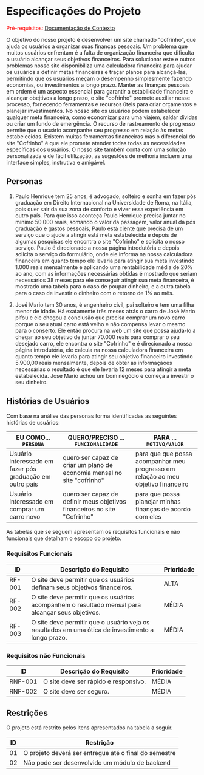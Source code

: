 # Especificações do Projeto

<span style="color:red">Pré-requisitos: <a href="1-Documentação de Contexto.md"> Documentação de Contexto</a></span>

O objetivo do nosso projeto é desenvolver um site chamado "cofrinho", que ajuda os usuários a organizar suas finanças pessoais.
Um problema que muitos usuários enfrentam é a falta de organização financeira que dificulta o usuário alcançar seus objetivos financeiros.
Para solucionar este e outros problemas nosso site disponibiliza uma calculadora financeira para ajudar os usuários a definir metas
financeiras e traçar planos para alcançá-las, permitindo que os usuários meçam o desempenho simplesmente fazendo economias, ou
investimentos a longo prazo.
Manter as finanças pessoais em ordem é um aspecto essencial para garantir a estabilidade financeira e alcançar obejtivos a longo prazo,
o site "cofrinho" promete auxiliar nesse processo, fornecendo ferramentas e recursos úteis para criar orçamentos e planejar investimentos.
No nosso site os usuários podem estabelecer qualquer meta financeira, como economizar para uma viajem, saldar dívidas ou criar um fundo de
emergência. O recurso de rastreamento de progresso permite que o usuário acompanhe seu progresso em relação às metas estabelecidas.
Existem muitas ferramentas financeiras mas o diferencial do site "Cofrinho" é que ele promete atender todas todas as necessidades
específicas dos usuários. O nosso site também conta com uma solução personalizada e de fácil utilização, as sugestões de melhoria
incluem uma interface simples, instrutiva e amigável.

## Personas

1. Paulo Henrique tem 25 anos, é advogado, solteiro e sonha em fazer pós graduação em Direito Internacional na Universidade de Roma,
na Itália, pois quer sair da sua zona de conforto e viver essa experiência em outro país.
Para que isso aconteça Paulo Henrique precisa juntar no mínimo 50.000 reais, somando o valor da passagem, valor anual da pós graduação e
gastos pessoais, Paulo está ciente que precisa de um serviço que o ajude a atingir está meta estabelecida e depois de algumas pesquisas 
ele encontra o site "Cofrinho" e solicita o nosso serviço. Paulo é direcionado a nossa página introdutória e depois solicita o serviço do
formulário, onde ele informa na nossa calculadora financeira em quanto tempo ele levaria para atingir sua meta investindo 1.000 reais 
mensalmente e aplicando uma rentabilidade média de 20% ao ano, com as informações necessárias obtidas é mostrado que seriam necessários
38 meses para ele conseguir atingir sua meta financeira, é mostrado uma tabela para o caso de poupar dinheiro, e a outra tabela
para o caso de investir o dinheiro com o retorno de 1% ao mês.

2. José Mario tem 30 anos, é engenheiro civil, pai solteiro e tem uma filha menor de idade. Há exatamente três meses atrás o carro de José
Mario pifou e ele chegou a conclusão que precisa comprar um novo carro porque o seu atual carro está velho e não compensa levar o mesmo
para o conserto. Ele então procura na web um site que possa ajuda-lo a chegar ao seu objetivo de juntar 70.000 reais para comprar o seu
desejado carro, ele encontra o site "Cofrinho" e é direcionado a nossa página introdutória, ele calcula na nossa calculadora financeira em
quanto tempo ele levaria para atingir seu objetivo financeiro investindo 5.900,00 reais mensalmente, depois de obter as informaçãoes
necessárias o resultado é que ele levaria 12 meses para atingir a meta estabelecida. José Mario achou um bom negócio e começa a investir o
seu dinheiro.

## Histórias de Usuários

Com base na análise das personas forma identificadas as seguintes histórias de usuários:

|EU COMO... `PERSONA`| QUERO/PRECISO ... `FUNCIONALIDADE` |PARA ... `MOTIVO/VALOR`                 |
|--------------------|------------------------------------|----------------------------------------|
| Usuário interessado em fazer pós graduação em outro país           | quero ser capaz de criar um plano de economia mensal no site "cofrinho" | para que que possa acompanhar meu progresso em relação ao meu objetivo financeiro |
| Usuário interessado em comprar um carro novo | quero ser capaz de definir meus objetivos financeiros no site "Cofrinho" | para que possa planejar minhas finanças de acordo com eles |

As tabelas que se seguem apresentam os requisitos funcionais e não funcionais que detalham o escopo do projeto.

### Requisitos Funcionais

|ID    | Descrição do Requisito  | Prioridade |
|------|-----------------------------------------|----|
|RF-001| O site deve permitir que os usuários definam seus objetivos financeiros. | ALTA | 
|RF-002| O site deve permitir que os usuários acompanhem o resultado mensal para alcançar seus objetivos.   | MÉDIA |
|RF-003| O site deve permitir que o usuário veja os resultados em uma ótica de investimento a longo prazo. | MÉDIA |


### Requisitos não Funcionais

|ID     | Descrição do Requisito  |Prioridade |
|-------|-------------------------|----|
|RNF-001|  O site deve ser rápido e responsivo.  | MÉDIA | 
|RNF-002| O site deve ser seguro. | MÉDIA | 


## Restrições

O projeto está restrito pelos itens apresentados na tabela a seguir.

|ID| Restrição                                             |
|--|-------------------------------------------------------|
|01| O projeto deverá ser entregue até o final do semestre |
|02| Não pode ser desenvolvido um módulo de backend        |
